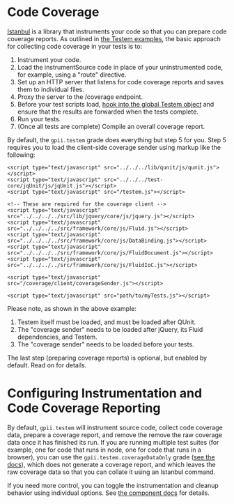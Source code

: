 # Code Coverage

[Istanbul](https://github.com/gotwarlost/istanbul) is a library that instruments your
code so that you can prepare code coverage reports.  As outlined in
[the Testem examples](https://github.com/testem/testem/tree/master/examples/coverage_istanbul), the basic approach for
collecting code coverage in your tests is to:

1. Instrument your code.
2. Load the instrumentSource code in place of your uninstrumented code, for example, using a "route" directive.
3. Set up an HTTP server that listens for code coverage reports and saves them to individual files.
4. Proxy the server to the /coverage endpoint.
5. Before your test scripts load, [hook into the global Testem object](https://github.com/testem/testem/blob/master/examples/coverage_istanbul/tests.html#L11
) and ensure that the results are forwarded when the tests complete.
6. Run your tests.
7. (Once all tests are complete) Compile an overall coverage report.

By default, the `gpii.testem` grade does everything but step 5 for you.  Step 5 requires you to load the client-side
coverage sender using markup like the following:

```
<script type="text/javascript" src="../../../lib/qunit/js/qunit.js"></script>
<script type="text/javascript" src="../../../test-core/jqUnit/js/jqUnit.js"></script>
<script type="text/javascript" src="/testem.js"></script>

<!-- These are required for the coverage client -->
<script type="text/javascript" src="../../../../src/lib/jquery/core/js/jquery.js"></script>
<script type="text/javascript" src="../../../../src/framework/core/js/Fluid.js"></script>
<script type="text/javascript" src="../../../../src/framework/core/js/DataBinding.js"></script>
<script type="text/javascript" src="../../../../src/framework/core/js/FluidDocument.js"></script>
<script type="text/javascript" src="../../../../src/framework/core/js/FluidIoC.js"></script>

<script type="text/javascript" src="/coverage/client/coverageSender.js"></script>

<script type="text/javascript" src="path/to/myTests.js"></script>
```

Please note, as shown in the above example:

1. Testem itself must be loaded, and must be loaded after QUnit.
2. The "coverage sender" needs to be loaded after jQuery, its Fluid dependencies, and Testem.
3. The "coverage sender" needs to be loaded before your tests.

The last step (preparing coverage reports) is optional, but enabled by default.  Read on for details.

# Configuring Instrumentation and Code Coverage Reporting

By default, `gpii.testem` will instrument source code, collect code coverage data, prepare a coverage report, and remove
the remove the raw coverage data once it has finished its run.  If you are running multiple test suites (for example,
one for code that runs in node, one for code that runs in a browser), you can use the `gpii.testem.coverageDataOnly`
grade ([see the docs](./testem-component.md#gpiitestemcoverageDataOnly)), which does not generate a coverage report, and which leaves the raw coverage data so that you can collate it
using an Istanbul command.

If you need more control, you can toggle the instrumentation and cleanup behavior using individual options.  See
[the component docs](testem-component.md) for details.

